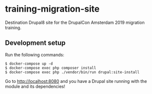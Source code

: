 # training-migration-site
Destination Drupal8 site for the DrupalCon Amsterdam 2019 migration training.

## Development setup

Run the following commands:

```
$ docker-compose up -d
$ docker-compose exec php composer install
$ docker-compose exec php ./vendor/bin/run drupal:site-install
```

Go to [http://localhost:8080](http://localhost:8080) and you have a Drupal site running with the module and its dependencies!
